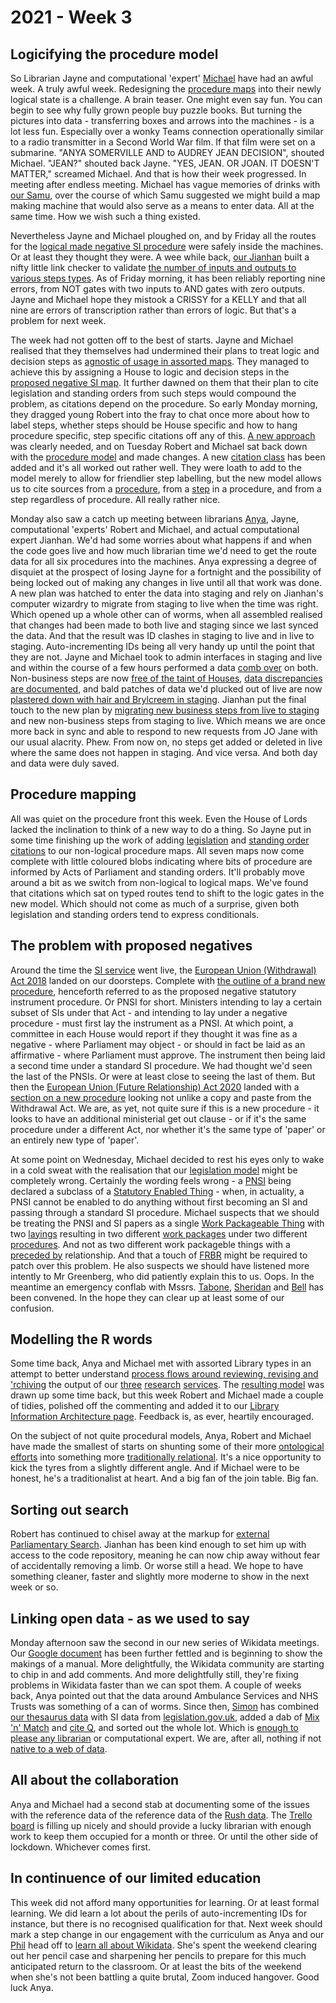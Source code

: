 # 2021 - Week 3

## Logicifying the procedure model

So Librarian Jayne and computational 'expert' [Michael](https://twitter.com/fantasticlife) have had an awful week. A truly awful week. Redesigning the [procedure maps](https://ukparliament.github.io/ontologies/procedure/procedure-ontology.html#maps) into their newly logical state is a challenge. A brain teaser. One might even say fun. You can begin to see why fully grown people buy puzzle books. But turning the pictures into data - transferring boxes and arrows into the machines - is a lot less fun. Especially over a wonky Teams connection operationally similar to a radio transmitter in a Second World War film. If that film were set on a submarine. "ANYA SOMERVILLE AND to AUDREY JEAN DECISION", shouted Michael. "JEAN?" shouted back Jayne. "YES, JEAN. OR JOAN. IT DOESN'T MATTER," screamed Michael. And that is how their week progressed. In meeting after endless meeting. Michael has vague memories of drinks with [our Samu](https://twitter.com/langsamu), over the course of which Samu suggested we might build a map making machine that would also serve as a means to enter data. All at the same time. How we wish such a thing existed.

Nevertheless Jayne and Michael ploughed on, and by Friday all the routes for the [logical made negative SI procedure](https://ukparliament.github.io/ontologies/procedure/flowcharts/sis/logic-gates/made-negative.pdf) were safely inside the machines. Or at least they thought they were. A wee while back, [our Jianhan](https://twitter.com/jianhanzhu) built a nifty little link checker to validate [the number of inputs and outputs to various steps types](https://ukparliament.github.io/ontologies/procedure/flowcharts/meta/design-notes/#validating-inputs-and-outputs-to-steps). As of Friday morning, it has been reliably reporting nine errors, from NOT gates with two inputs to AND gates with zero outputs. Jayne and Michael hope they mistook a CRISSY for a KELLY and that all nine are errors of transcription rather than errors of logic. But that's a problem for next week.

The week had not gotten off to the best of starts. Jayne and Michael realised that they themselves had undermined their plans to treat logic and decision steps as [agnostic of usage in assorted maps](https://trello.com/c/5THGhk4Y/56-how-coupled-are-non-business-steps-to-procedures). They managed to achieve this by assigning a House to logic and decision steps in the [proposed negative SI map](https://ukparliament.github.io/ontologies/procedure/flowcharts/proposed-negative-sis/logic-gates/proposed-negative-sis.pdf). It further dawned on them that their plan to cite legislation and standing orders from such steps would compound the problem, as citations depend on the procedure. So early Monday morning, they dragged young Robert into the fray to chat once more about how to label steps, whether steps should be House specific and how to hang procedure specific, step specific citations off any of this. [A new approach](https://trello.com/c/D5qQJbwJ/58-add-citation-to-procedure-model) was clearly needed, and on Tuesday Robert and Michael sat back down with the [procedure model](https://ukparliament.github.io/ontologies/procedure/procedure-ontology.html) and made changes. A new [citation class](https://ukparliament.github.io/ontologies/procedure/procedure-ontology.html#d4e269) has been added and it's all worked out rather well. They were loath to add to the model merely to allow for friendlier step labelling, but the new model allows us to cite sources from a [procedure](https://ukparliament.github.io/ontologies/procedure/procedure-ontology.html#d4e153), from a [step](https://ukparliament.github.io/ontologies/procedure/procedure-ontology.html#d4e175) in a procedure, and from a step regardless of procedure. All really rather nice.

Monday also saw a catch up meeting between librarians [Anya](https://twitter.com/bitten_), Jayne, computational 'experts' Robert and Michael, and actual computational expert Jianhan. We'd had some worries about what happens if and when the code goes live and how much librarian time we'd need to get the route data for all six procedures into the machines. Anya expressing a degree of disquiet at the prospect of losing Jayne for a fortnight and the possibility of being locked out of making any changes in live until all that work was done. A new plan was hatched to enter the data into staging and rely on Jianhan's computer wizardry to migrate from staging to live when the time was right. Which opened up a whole other can of worms, when all assembled realised that changes had been made to both live and staging since we last synced the data. And that the result was ID clashes in staging to live and in live to staging. Auto-incrementing IDs being all very handy up until the point that they are not. Jayne and Michael took to admin interfaces in staging and live and within the course of a few hours performed a data [comb over](https://en.wikipedia.org/wiki/Comb_over) on both. Non-business steps are now [free of the taint of Houses](https://trello.com/c/IOnQ49iY/57-remove-house-from-non-business-steps), [data discrepancies are documented](https://trello.com/c/s7WmakDF/68-document-any-business-step-changes-weve-made-in-live-since-2020-12-03), and bald patches of data we'd plucked out of live are now [plastered down with hair and Brylcreem in staging](https://trello.com/c/dayoejFh/70-delete-business-steps-deleted-in-live-from-staging). Jianhan put the final touch to the new plan by [migrating new business steps from live to staging](https://trello.com/c/Lon3lSnx/69-copy-new-business-steps-from-live-to-staging-maintaining-data-platform-id) and new non-business steps from staging to live. Which means we are once more back in sync and able to respond to new requests from JO Jane with our usual alacrity. Phew. From now on, no steps get added or deleted in live where the same does not happen in staging. And vice versa. And both day and data were duly saved.

## Procedure mapping

All was quiet on the procedure front this week. Even the House of Lords lacked the inclination to think of a new way to do a thing. So Jayne put in some time finishing up the work of adding [legislation](https://trello.com/c/7lQp9Pbj/186-add-legislation-citation-blobs-on-procedures) and [standing order citations](https://trello.com/c/m0zvB2Bm/218-add-standing-citation-blob-on-procedures) to our non-logical procedure maps. All seven maps now come complete with little coloured blobs indicating where bits of procedure are informed by Acts of Parliament and standing orders. It'll probably move around a bit as we switch from non-logical to logical maps. We've found that citations which sat on typed routes tend to shift to the logic gates in the new model. Which should not come as much of a surprise, given both legislation and standing orders tend to express conditionals.

## The problem with proposed negatives

Around the time the [SI service](https://statutoryinstruments.parliament.uk/) went live, the [European Union (Withdrawal) Act 2018](https://www.legislation.gov.uk/ukpga/2018/16/contents/enacted) landed on our doorsteps. Complete with [the outline of a brand new procedure](https://www.legislation.gov.uk/ukpga/2018/16/schedule/7/enacted#schedule-7-paragraph-17), henceforth referred to as the proposed negative statutory instrument procedure. Or PNSI for short. Ministers intending to lay a certain subset of SIs under that Act - and intending to lay under a negative procedure - must first lay the instrument as a PNSI. At which point, a committee in each House would report if they thought it was fine as a negative - where Parliament may object - or should in fact be laid as an affirmative - where Parliament must approve. The instrument then being laid a second time under a standard SI procedure. We had thought we'd seen the last of the PNSIs. Or were at least close to seeing the last of them. But then the [European Union (Future Relationship) Act 2020](https://www.legislation.gov.uk/ukpga/2020/29/enacted) landed with a [section on a new procedure](https://www.legislation.gov.uk/ukpga/2020/29/enacted#schedule-5-paragraph-8) looking not unlike a copy and paste from the Withdrawal Act. We are, as yet, not quite sure if this is a new procedure - it looks to have an additional ministerial get out clause - or if it's the same procedure under a different Act, nor whether it's the same type of 'paper' or an entirely new type of 'paper'.

At some point on Wednesday, Michael decided to rest his eyes only to wake in a cold sweat with the realisation that our [legislation model](https://ukparliament.github.io/ontologies/legislation/legislation-ontology.html) might be completely wrong. Certainly the wording feels wrong - a [PNSI](https://ukparliament.github.io/ontologies/legislation/legislation-ontology.html#d4e181) being declared a subclass of a [Statutory Enabled Thing](https://ukparliament.github.io/ontologies/legislation/legislation-ontology.html#d4e170) - when, in actuality, a PNSI cannot be enabled to do anything without first becoming an SI and passing through a standard SI procedure. Michael suspects that we should be treating the PNSI and SI papers as a single [Work Packageable Thing](https://ukparliament.github.io/ontologies/procedure/procedure-ontology.html#d4e233) with two [layings](https://ukparliament.github.io/ontologies/laying/laying-ontology.html#d4e106) resulting in two different [work packages](https://ukparliament.github.io/ontologies/procedure/procedure-ontology.html#d4e222) under two different [procedures](https://ukparliament.github.io/ontologies/procedure/procedure-ontology.html#d4e153). And not as two different work packageble things with a [preceded by](https://ukparliament.github.io/ontologies/legislation/legislation-ontology.html#d4e328) relationship. And that a touch of [FRBR](https://en.wikipedia.org/wiki/Functional_Requirements_for_Bibliographic_Records) might be required to patch over this problem. He also suspects we should have listened more intently to Mr Greenberg, who did patiently explain this to us. Oops. In the meantime an emergency conflab with Mssrs. [Tabone](https://twitter.com/CathTabone), [Sheridan](https://twitter.com/johnlsheridan) and [Bell](https://twitter.com/matthewj_bell) has been convened. In the hope they can clear up at least some of our confusion. 

## Modelling the R words

Some time back, Anya and Michael met with assorted Library types in an attempt to better understand [process flows around reviewing, revising and 'rchiving](https://trello.com/c/i2ZKCSuR/126-brarary-website-rb-app) the output of our [three](https://commonslibrary.parliament.uk/) [research](https://lordslibrary.parliament.uk/) [services](https://post.parliament.uk/). The [resulting model](https://ukparliament.github.io/ontologies/record-review/record-review-ontology.html) was drawn up some time back, but this week Robert and Michael made a couple of tidies, polished off the commenting and added it to our [Library Information Architecture page](https://ukparliament.github.io/ontologies/meta/library-information-architecture/). Feedback is, as ever, heartily encouraged.

On the subject of not quite procedural models, Anya, Robert and Michael have made the smallest of starts on shunting some of their more [ontological efforts](https://ukparliament.github.io/ontologies/) into something more [traditionally relational](https://github.com/ukparliament/ontologies/tree/master/meta/relational). It's a nice opportunity to kick the tyres from a slightly different angle. And if Michael were to be honest, he's a traditionalist at heart. And a big fan of the join table. Big fan.

## Sorting out search

Robert has continued to chisel away at the markup for [external Parliamentary Search](https://search-material.parliament.uk/). Jianhan has been kind enough to set him up with access to the code repository, meaning he can now chip away without fear of accidentally removing a limb. Or worse still a head. We hope to have something cleaner, faster and slightly more moderne to show in the next week or so.

## Linking open data - as we used to say

Monday afternoon saw the second in our new series of Wikidata meetings. Our [Google document](https://docs.google.com/document/d/1_MjxU_SKHPHvXa6mcFN0gOz6rRgO-kfKz9wD2tMH5RE/edit?usp=sharing) has been further fettled and is beginning to show the makings of a manual. More delightfully, the Wikidata community are starting to chip in and add comments. And more delightfully still, they're fixing problems in Wikidata faster than we can spot them. A couple of weeks back, Anya pointed out that the data around Ambulance Services and NHS Trusts was something of a can of worms. Since then, [Simon](https://twitter.com/Tagishsimon) has combined [our thesaurus data](https://explore.data.parliament.uk/?endpoint=terms) with SI data from [legislation.gov.uk](https://www.legislation.gov.uk/), added a dab of [Mix 'n' Match](https://mix-n-match.toolforge.org/#/) and [cite Q](https://www.wikidata.org/wiki/Template:Cite_Q), and sorted out the whole lot. Which is [enough to please any librarian](https://twitter.com/bitten_/status/1352532688008323072?s=20) or computational expert. We are, after all, nothing if not [native to a web of data](http://www.plasticbag.org/files/native/native_to_a_web_of_data.pdf).

## All about the collaboration

Anya and Michael had a second stab at documenting some of the issues with the reference data of the reference data of the [Rush data](https://membersafter1832.historyofparliamentonline.org/). The [Trello board](https://trello.com/b/4JA1hW6I/rush-data-2020) is filling up nicely and should provide a lucky librarian with enough work to keep them occupied for a month or three. Or until the other side of lockdown. Whichever comes first.

## In continuence of our limited education

This week did not afford many opportunities for learning. Or at least formal learning. We did learn a lot about the perils of auto-incrementing IDs for instance, but there is no recognised qualification for that. Next week should mark a step change in our engagement with the curriculum as Anya and our [Phil](https://twitter.com/philbgorman) head off to [learn all about Wikidata](http://wikiedu.org/wikidata/). She's spent the weekend clearing out her pencil case and sharpening her pencils to prepare for this much anticipated return to the classroom. Or at least the bits of the weekend when she's not been battling a quite brutal, Zoom induced hangover. Good luck Anya.





